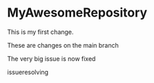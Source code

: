 # MyAwesomeRepository

This is my first change.

These are changes on the main branch

The very big issue is now fixed

issueresolving